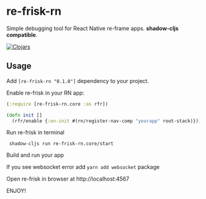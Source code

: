 # re-frisk-rn

Simple debugging tool for React Native re-frame apps. **shadow-cljs compatible**.

[![Clojars](https://img.shields.io/clojars/v/re-frisk-rn.svg)](https://clojars.org/re-frisk-rn)

## Usage

Add `[re-frisk-rn "0.1.0"]` dependency to your project.

Enable re-frisk in your RN app:

```clojure
(:require [re-frisk-rn.core :as rfr])

(defn init []
  (rfr/enable {:on-init #(rn/register-nav-comp "yourapp" root-stack)}))
```

Run re-frisk in terminal

` shadow-cljs run re-frisk-rn.core/start`

Build and run your app

If you see websocket error add `yarn add websocket` package

Open re-frisk in browser at http://localhost:4567

ENJOY!